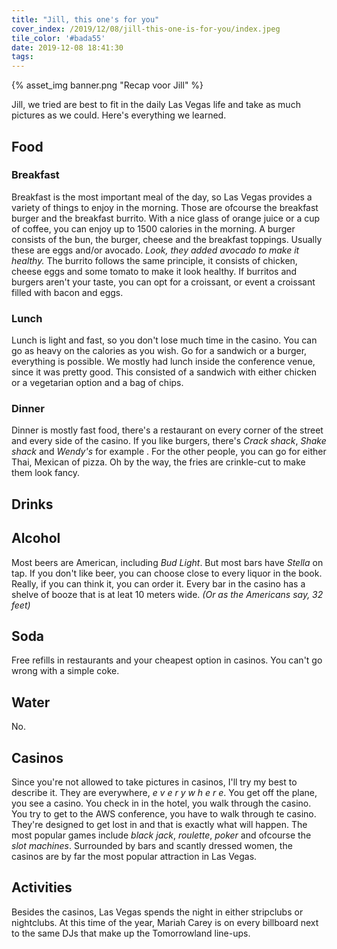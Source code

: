 ```yaml
---
title: "Jill, this one's for you"
cover_index: /2019/12/08/jill-this-one-is-for-you/index.jpeg
tile_color: '#bada55'
date: 2019-12-08 18:41:30
tags:
---
```

{% asset_img banner.png "Recap voor Jill" %}

Jill, we tried are best to fit in the daily Las Vegas life and take as much pictures as we could. Here's everything we learned.

## Food
### Breakfast
Breakfast is the most important meal of the day, so Las Vegas provides a variety of things to enjoy in the morning. Those are ofcourse the breakfast burger and the breakfast burrito. With a nice glass of orange juice or a cup of coffee, you can enjoy up to 1500 calories in the morning. A burger consists of the bun, the burger, cheese and the breakfast toppings. Usually these are eggs and/or avocado. *Look, they added avocado to make it healthy.* The burrito follows the same principle, it consists of chicken, cheese eggs and some tomato to make it look healthy. If burritos and burgers aren't your taste, you can opt for a croissant, or event a croissant filled with bacon and eggs.
### Lunch
Lunch is light and fast, so you don't lose much time in the casino. You can go as heavy on the calories as you wish. Go for a sandwich or a burger, everything is possible. We mostly had lunch inside the conference venue, since it was pretty good. This consisted of a sandwich with either chicken or a vegetarian option and a bag of chips.
### Dinner
Dinner is mostly fast food, there's a restaurant on every corner of the street and every side of the casino. If you like burgers, there's *Crack shack*, *Shake shack* and *Wendy's* for example . For the other people, you can go for either Thai, Mexican of pizza. Oh by the way, the fries are crinkle-cut to make them look fancy.

## Drinks
## Alcohol
Most beers are American, including *Bud Light*. But most bars have *Stella* on tap. If you don't like beer, you can choose close to every liquor in the book. Really, if you can think it, you can order it. Every bar in the casino has a shelve of booze that is at leat 10 meters wide. *(Or as the Americans say, 32 feet)*
## Soda
Free refills in restaurants and your cheapest option in casinos. You can't go wrong with a simple coke.
## Water
No.

## Casinos
Since you're not allowed to take pictures in casinos, I'll try my best to describe it. They are everywhere, *e v e r y w h e r e*. You get off the plane, you see a casino. You check in in the hotel, you walk through the casino. You try to get to the AWS conference, you have to walk through te casino. They're designed to get lost in and that is exactly what will happen. The most popular games include *black jack*, *roulette*, *poker* and ofcourse the *slot machines*. Surrounded by bars and scantly dressed women, the casinos are by far the most popular attraction in Las Vegas.

## Activities
Besides the casinos, Las Vegas spends the night in either stripclubs or nightclubs. At this time of the year, Mariah Carey is on every billboard next to the same DJs that make up the Tomorrowland line-ups.